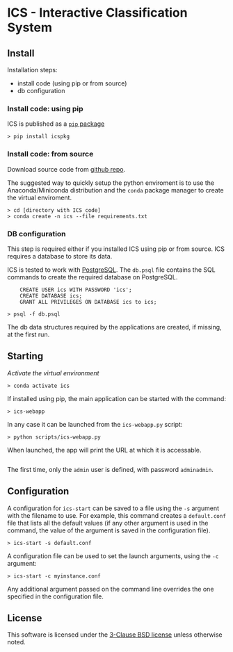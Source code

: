 # ICS - Interactive Classification System

## Install

Installation steps:
* install code (using pip or from source)
* db configuration

### Install code: using pip

ICS is published as a [`pip` package](https://pypi.org/project/icspkg)

```
> pip install icspkg
```

### Install code: from source
Download source code from [github repo](https://github.com/aesuli/ics).

The suggested way to quickly setup the python enviroment is to use the Anaconda/Miniconda distribution and the `conda` package manager to create the virtual enviroment.

```
> cd [directory with ICS code]
> conda create -n ics --file requirements.txt
```

### DB configuration

This step is required either if you installed ICS using pip or from source.
ICS requires a database to store its data.

ICS is tested to work with [PostgreSQL](https://www.postgresql.org/).
The `db.psql` file contains the SQL commands to create the required database on PostgreSQL.

```
    CREATE USER ics WITH PASSWORD 'ics';
    CREATE DATABASE ics;
    GRANT ALL PRIVILEGES ON DATABASE ics to ics;
```

```
> psql -f db.psql
```

The db data structures required by the applications are created, if missing, at the first run.

## Starting

_Activate the virtual environment_
```
> conda activate ics
```
If installed using pip, the main application can be started with the command:
```
> ics-webapp
```
In any case it can be launched from the `ics-webapp.py` script:
```
> python scripts/ics-webapp.py
```
When launched, the app will print the URL at which it is accessable.
```

```
The first time, only the `admin` user is defined, with password `adminadmin`.

## Configuration

A configuration for `ics-start` can be saved to a file using the `-s` argument with the filename to use.
For example, this command creates a `default.conf` file that lists all the default values (if any other argument is used in the command, the value of the argument is saved in the configuration file).

```
> ics-start -s default.conf
```


A configuration file can be used to set the launch arguments, using the `-c` argument:

```
> ics-start -c myinstance.conf
```

Any additional argument passed on the command line overrides the one specified in the configuration file.

## License

This software is licensed under the [3-Clause BSD license](https://opensource.org/licenses/BSD-3-Clause) unless otherwise noted.